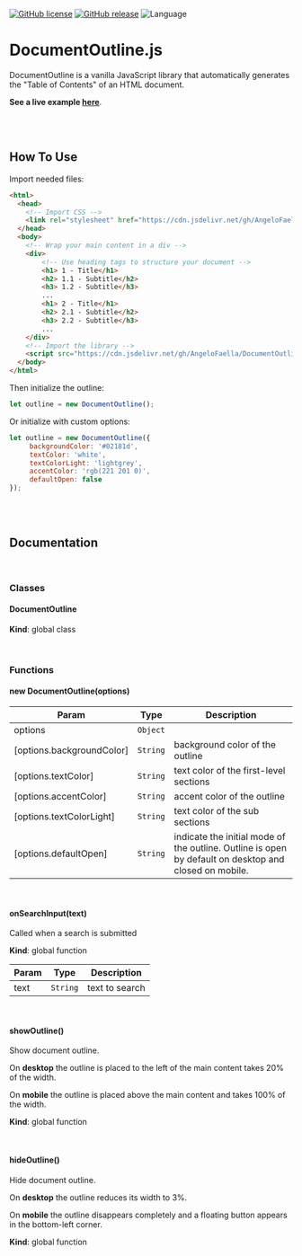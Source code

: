 [![GitHub license](https://img.shields.io/github/license/AngeloFaella/DocumentOutline)](https://github.com/AngeloFaella/DocumentOutline/blob/main/LICENSE)
[![GitHub release](https://img.shields.io/github/release/AngeloFaella/DocumentOutline)](https://GitHub.com/AngeloFaella/DocumentOutline/releases/)
![Language](https://img.shields.io/badge/Javascript-darkgreen.svg)

# DocumentOutline.js

DocumentOutline is a vanilla JavaScript library that automatically generates the "Table of Contents" of an HTML document.

**See a live example [here](https://angelofaella.github.io/DocumentOutline/)**. 

<br/></br>

## How To Use

Import needed files:

```html
<html>
  <head>
    <!-- Import CSS -->
    <link rel="stylesheet" href="https://cdn.jsdelivr.net/gh/AngeloFaella/DocumentOutline@latest/outline.css">
  </head>
  <body>
    <!-- Wrap your main content in a div -->
    <div>
        <!-- Use heading tags to structure your document -->
        <h1> 1 - Title</h1>
        <h2> 1.1 - Subtitle</h2>
        <h3> 1.2 - Subtitle</h3>
        ...
        <h1> 2 - Title</h1>
        <h2> 2.1 - Subtitle</h2>
        <h3> 2.2 - Subtitle</h3>
        ...
    </div>  
    <!-- Import the library -->    
    <script src="https://cdn.jsdelivr.net/gh/AngeloFaella/DocumentOutline@latest/DocumentOutline.js"></script>
  </body>
</html>
```

Then initialize the outline:
```js
let outline = new DocumentOutline();
```

Or initialize with custom options:
```js
let outline = new DocumentOutline({
	 backgroundColor: '#02181d',
	 textColor: 'white',
	 textColorLight: 'lightgrey',
	 accentColor: 'rgb(221 201 0)',
	 defaultOpen: false
});
```

<br/></br>

## Documentation

<br/>

### **Classes**

#### DocumentOutline
**Kind**: global class  

<br/>

### **Functions**


#### new DocumentOutline(options)

| Param | Type | Description |
| --- | --- | --- |
| options | <code>Object</code> |  |
| [options.backgroundColor] | <code>String</code> | background color of the outline |
| [options.textColor] | <code>String</code> | text color of the first-level sections |
| [options.accentColor] | <code>String</code> | accent color of the outline |
| [options.textColorLight] | <code>String</code> | text color of the sub sections |
| [options.defaultOpen] | <code>String</code> | indicate the initial mode of the outline. Outline is open by default on desktop and closed on mobile. |

<br/>

#### onSearchInput(text)

Called when a search is submitted

**Kind**: global function  

| Param | Type | Description |
| --- | --- | --- |
| text | <code>String</code> | text to search |

<br/>

#### showOutline()

Show document outline.

On **desktop** the outline is placed to the left of the main content takes 20% of the width.

On **mobile** the outline is placed above the main content and takes 100% of the width.

**Kind**: global function  

<br/>

#### hideOutline()

Hide document outline.

On **desktop** the outline reduces its width to 3%.

On **mobile** the outline disappears completely and a floating button appears in the bottom-left corner.

**Kind**: global function  
